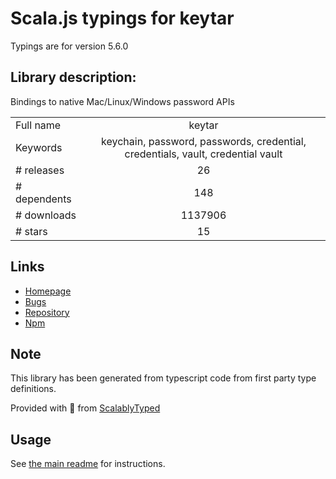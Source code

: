 
# Scala.js typings for keytar

Typings are for version 5.6.0

## Library description:
Bindings to native Mac/Linux/Windows password APIs

|                    |                 |
| ------------------ | :-------------: |
| Full name          | keytar |
| Keywords           | keychain, password, passwords, credential, credentials, vault, credential vault |
| # releases         | 26 |
| # dependents       | 148 |
| # downloads        | 1137906 |
| # stars            | 15 |

## Links
- [Homepage](http://atom.github.io/node-keytar)
- [Bugs](https://github.com/atom/node-keytar/issues)
- [Repository](https://github.com/atom/node-keytar)
- [Npm](https://www.npmjs.com/package/keytar)
    


## Note
This library has been generated from typescript code from first party type definitions.

Provided with :purple_heart: from [ScalablyTyped](https://github.com/oyvindberg/ScalablyTyped)

## Usage
See [the main readme](../../readme.md) for instructions.


